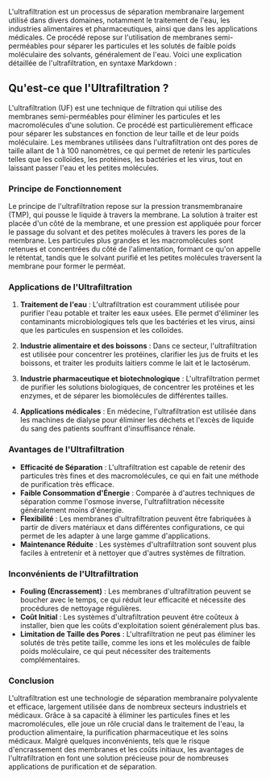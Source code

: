 L'ultrafiltration est un processus de séparation membranaire largement utilisé dans divers domaines, notamment le traitement de l'eau, les industries alimentaires et pharmaceutiques, ainsi que dans les applications médicales. Ce procédé repose sur l'utilisation de membranes semi-perméables pour séparer les particules et les solutés de faible poids moléculaire des solvants, généralement de l'eau. Voici une explication détaillée de l'ultrafiltration, en syntaxe Markdown :

## Qu'est-ce que l'Ultrafiltration ?

L'ultrafiltration (UF) est une technique de filtration qui utilise des membranes semi-perméables pour éliminer les particules et les macromolécules d'une solution. Ce procédé est particulièrement efficace pour séparer les substances en fonction de leur taille et de leur poids moléculaire. Les membranes utilisées dans l'ultrafiltration ont des pores de taille allant de 1 à 100 nanomètres, ce qui permet de retenir les particules telles que les colloïdes, les protéines, les bactéries et les virus, tout en laissant passer l'eau et les petites molécules.

### Principe de Fonctionnement

Le principe de l'ultrafiltration repose sur la pression transmembranaire (TMP), qui pousse le liquide à travers la membrane. La solution à traiter est placée d'un côté de la membrane, et une pression est appliquée pour forcer le passage du solvant et des petites molécules à travers les pores de la membrane. Les particules plus grandes et les macromolécules sont retenues et concentrées du côté de l'alimentation, formant ce qu'on appelle le rétentat, tandis que le solvant purifié et les petites molécules traversent la membrane pour former le perméat.

### Applications de l'Ultrafiltration

1. **Traitement de l'eau** : L'ultrafiltration est couramment utilisée pour purifier l'eau potable et traiter les eaux usées. Elle permet d'éliminer les contaminants microbiologiques tels que les bactéries et les virus, ainsi que les particules en suspension et les colloïdes.

2. **Industrie alimentaire et des boissons** : Dans ce secteur, l'ultrafiltration est utilisée pour concentrer les protéines, clarifier les jus de fruits et les boissons, et traiter les produits laitiers comme le lait et le lactosérum.

3. **Industrie pharmaceutique et biotechnologique** : L'ultrafiltration permet de purifier les solutions biologiques, de concentrer les protéines et les enzymes, et de séparer les biomolécules de différentes tailles.

4. **Applications médicales** : En médecine, l'ultrafiltration est utilisée dans les machines de dialyse pour éliminer les déchets et l'excès de liquide du sang des patients souffrant d'insuffisance rénale.

### Avantages de l'Ultrafiltration

- **Efficacité de Séparation** : L'ultrafiltration est capable de retenir des particules très fines et des macromolécules, ce qui en fait une méthode de purification très efficace.
- **Faible Consommation d'Énergie** : Comparée à d'autres techniques de séparation comme l'osmose inverse, l'ultrafiltration nécessite généralement moins d'énergie.
- **Flexibilité** : Les membranes d'ultrafiltration peuvent être fabriquées à partir de divers matériaux et dans différentes configurations, ce qui permet de les adapter à une large gamme d'applications.
- **Maintenance Réduite** : Les systèmes d'ultrafiltration sont souvent plus faciles à entretenir et à nettoyer que d'autres systèmes de filtration.

### Inconvénients de l'Ultrafiltration

- **Fouling (Encrassement)** : Les membranes d'ultrafiltration peuvent se boucher avec le temps, ce qui réduit leur efficacité et nécessite des procédures de nettoyage régulières.
- **Coût Initial** : Les systèmes d'ultrafiltration peuvent être coûteux à installer, bien que les coûts d'exploitation soient généralement plus bas.
- **Limitation de Taille des Pores** : L'ultrafiltration ne peut pas éliminer les solutés de très petite taille, comme les ions et les molécules de faible poids moléculaire, ce qui peut nécessiter des traitements complémentaires.

### Conclusion

L'ultrafiltration est une technologie de séparation membranaire polyvalente et efficace, largement utilisée dans de nombreux secteurs industriels et médicaux. Grâce à sa capacité à éliminer les particules fines et les macromolécules, elle joue un rôle crucial dans le traitement de l'eau, la production alimentaire, la purification pharmaceutique et les soins médicaux. Malgré quelques inconvénients, tels que le risque d'encrassement des membranes et les coûts initiaux, les avantages de l'ultrafiltration en font une solution précieuse pour de nombreuses applications de purification et de séparation.